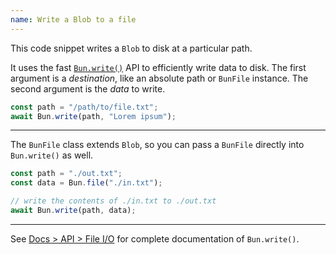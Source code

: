 ```yaml
---
name: Write a Blob to a file
---
```


This code snippet writes a `Blob` to disk at a particular path.

It uses the fast [`Bun.write()`](/docs/api/file-io#writing-files-bun-write) API to efficiently write data to disk. The first argument is a _destination_, like an absolute path or `BunFile` instance. The second argument is the _data_ to write.

```ts
const path = "/path/to/file.txt";
await Bun.write(path, "Lorem ipsum");
```

---

The `BunFile` class extends `Blob`, so you can pass a `BunFile` directly into `Bun.write()` as well.

```ts
const path = "./out.txt";
const data = Bun.file("./in.txt");

// write the contents of ./in.txt to ./out.txt
await Bun.write(path, data);
```

---

See [Docs > API > File I/O](/docs/api/file-io#writing-files-bun-write) for complete documentation of `Bun.write()`.

